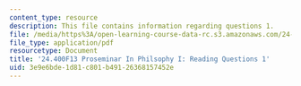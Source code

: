 ```yaml
---
content_type: resource
description: This file contains information regarding questions 1.
file: /media/https%3A/open-learning-course-data-rc.s3.amazonaws.com/24-400-proseminar-in-philosophy-i-fall-2013/3e9e6bde1d81c801b49126368157452e_MIT24_400F13_Questions1.pdf
file_type: application/pdf
resourcetype: Document
title: '24.400F13 Proseminar In Philsophy I: Reading Questions 1'
uid: 3e9e6bde-1d81-c801-b491-26368157452e
---
```

